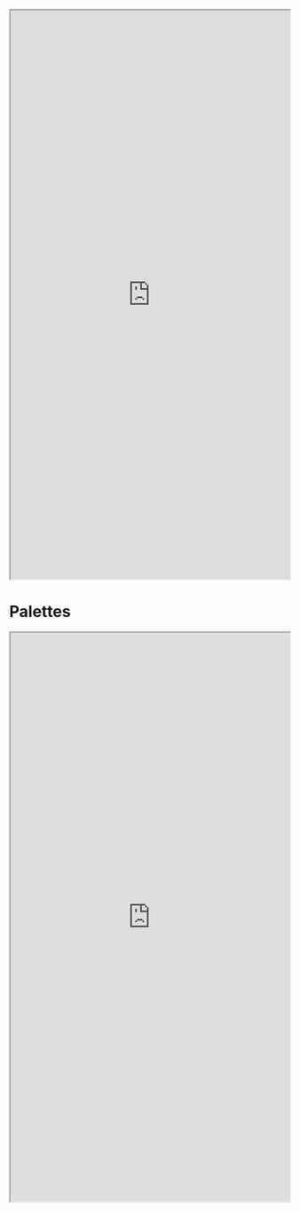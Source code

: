 <iframe src="https://www.w3schools.com/cssref/css_colors.php"
		width=100%
		height=1024px></iframe>

# Palettes

<iframe src="https://palettes.shecodes.io/"
		width=100%
		height=1024px></iframe>